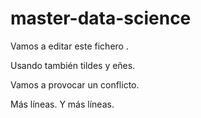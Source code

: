 # master-data-science

Vamos a editar este fichero .

Usando también tildes y eñes.

Vamos a provocar un conflicto.

Más líneas.
Y más líneas.

